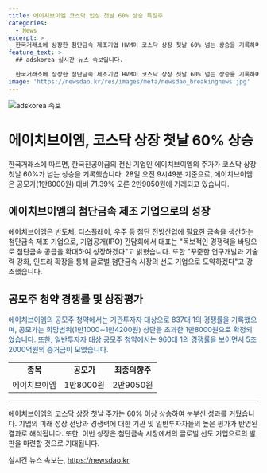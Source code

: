 ```yaml
---
title: 에이치브이엠 코스닥 입성 첫날 60% 상승 특징주
categories:
  - News
excerpt: >
  한국거래소에 상장한 첨단금속 제조기업 HVM이 코스닥 상장 첫날 60% 넘는 상승을 기록하며 주목을 받고 있다. 공모가를 상회하는 매력적인 가치로 기관 및 일반투자자의 호응을 얻었으며, 대표는 독보적인 경쟁력을 바탕으로 세계 시장에서 선도 기업으로 발돋움하겠다는 포부를 밝혔다. HVM의 글로벌 시장 진출과 기술력 강화에 대한 의지가 투자자들의 기대를 모으고 있다.
feature_text: >
  ## adskorea 실시간 뉴스 속보입니다.

  한국거래소에 상장한 첨단금속 제조기업 HVM이 코스닥 상장 첫날 60% 넘는 상승을 기록하며 주목을 받고 있다. 공모가를 상회하는 매력적인 가치로 기관 및 일반투자자의 호응을 얻었으며, 대표는 독보적인 경쟁력을 바탕으로 세계 시장에서 선도 기업으로 발돋움하겠다는 포부를 밝혔다. HVM의 글로벌 시장 진출과 기술력 강화에 대한 의지가 투자자들의 기대를 모으고 있다.
image: 'https://newsdao.kr/res/images/meta/newsdao_breakingnews.jpg'
---
```


<p><img src="https://newsdao.kr/res/images/meta/newsdao_breakingnews.jpg" alt="adskorea 속보" /></p>

<h1>에이치브이엠, 코스닥 상장 첫날 60% 상승</h1>

<p data-ke-size="size16">한국거래소에 따르면, 한국진공야금의 전신 기업인 에이치브이엠의 주가가 코스닥 상장 첫날 60%가 넘는 상승을 기록했습니다. 28일 오전 9시49분 기준으로, 에이치브이엠은 공모가(1만8000원) 대비 71.39% 오른 2만9050원에 거래되고 있습니다.</p>

<h2 data-ke-size="size26">에이치브이엠의 첨단금속 제조 기업으로의 성장</h2>

<p data-ke-size="size16">에이치브이엠은 반도체, 디스플레이, 우주 등 첨단 전방산업에 필요한 금속을 생산하는 첨단금속 제조 기업으로, 기업공개(IPO) 간담회에서 대표는 "독보적인 경쟁력을 바탕으로 첨단금속 공급을 확대하여 성장하겠다"고 밝혔습니다. 또한 "꾸준한 연구개발과 기술력 강화, 인프라 확장을 통해 글로벌 첨단금속 시장의 선도 기업으로 도약하겠다"고 강조했습니다.</p>

<h2 data-ke-size="size26">공모주 청약 경쟁률 및 상장평가</h2>

<p><span style="color: #1a5490;">에이치브이엠의 공모주 청약에서는 기관투자자 대상으로 837대 1의 경쟁률을 기록했으며, 공모가는 희망범위(1만1000∼1만4200원) 상단을 초과한 1만8000원으로 확정되었습니다. 또한, 일반투자자 대상 공모주 청약에서는 960대 1의 경쟁률을 보이면서 5조2000억원의 증거금이 모였습니다.</span></p>

<table>
    <tr>
        <td style="text-align: center; height: 17px;"><b>종목</b></td>
        <td style="text-align: center; height: 17px;"><b>공모가</b></td>
        <td style="text-align: center; height: 17px;"><b>최종의향주</b></td>
    </tr>
    <tr>
        <td style="text-align: center; height: 17px;">에이치브이엠</td>
        <td style="text-align: center; height: 17px;">1만8000원</td>
        <td style="text-align: center; height: 17px;">2만9050원</td>
    </tr>
</table>

<hr>

<p data-ke-size="size16">에이치브이엠의 코스닥 상장 첫날 주가는 60% 이상 상승하여 눈부신 성과를 거뒀습니다. 기업의 미래 성장 전망과 경쟁력에 대한 기관 및 일반투자자들의 높은 평가가 반영된 결과로 해석됩니다. 또한, 이번 상장은 첨단금속 시장에서의 글로벌 선도 기업으로의 발판을 마련할 것으로 기대됩니다.</p>
실시간 뉴스 속보는, <a href="https://newsdao.kr" rel="dofollow">https://newsdao.kr</a>


